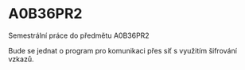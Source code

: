 A0B36PR2
========

Semestrální práce do předmětu A0B36PR2 

Bude se jednat o program pro komunikaci přes síť s využitím šifrování vzkazů.
